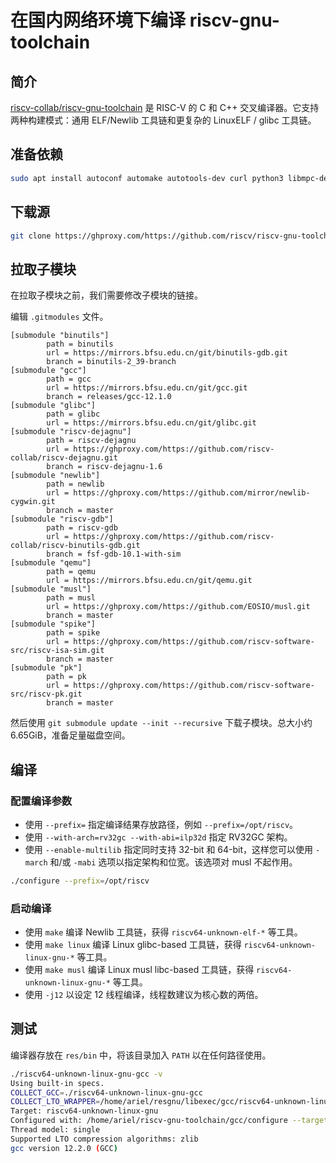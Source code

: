 # 在国内网络环境下编译 riscv-gnu-toolchain

## 简介

[riscv-collab/riscv-gnu-toolchain](https://github.com/riscv-collab/riscv-gnu-toolchain) 是 RISC-V 的 C 和 C++ 交叉编译器。它支持两种构建模式：通用 ELF/Newlib 工具链和更复杂的 LinuxELF / glibc 工具链。

## 准备依赖

```bash
sudo apt install autoconf automake autotools-dev curl python3 libmpc-dev libmpfr-dev libgmp-dev gawk build-essential bison flex texinfo gperf libtool patchutils bc zlib1g-dev libexpat-dev
```

## 下载源

```bash
git clone https://ghproxy.com/https://github.com/riscv/riscv-gnu-toolchain
```

## 拉取子模块

在拉取子模块之前，我们需要修改子模块的链接。

编辑 `.gitmodules` 文件。

```text
[submodule "binutils"]
        path = binutils
        url = https://mirrors.bfsu.edu.cn/git/binutils-gdb.git
        branch = binutils-2_39-branch
[submodule "gcc"]
        path = gcc
        url = https://mirrors.bfsu.edu.cn/git/gcc.git
        branch = releases/gcc-12.1.0
[submodule "glibc"]
        path = glibc
        url = https://mirrors.bfsu.edu.cn/git/glibc.git
[submodule "riscv-dejagnu"]
        path = riscv-dejagnu
        url = https://ghproxy.com/https://github.com/riscv-collab/riscv-dejagnu.git
        branch = riscv-dejagnu-1.6
[submodule "newlib"]
        path = newlib
        url = https://ghproxy.com/https://github.com/mirror/newlib-cygwin.git
        branch = master
[submodule "riscv-gdb"]
        path = riscv-gdb
        url = https://ghproxy.com/https://github.com/riscv-collab/riscv-binutils-gdb.git
        branch = fsf-gdb-10.1-with-sim
[submodule "qemu"]
        path = qemu
        url = https://mirrors.bfsu.edu.cn/git/qemu.git
[submodule "musl"]
        path = musl
        url = https://ghproxy.com/https://github.com/EOSIO/musl.git
        branch = master
[submodule "spike"]
        path = spike
        url = https://ghproxy.com/https://github.com/riscv-software-src/riscv-isa-sim.git
        branch = master
[submodule "pk"]
        path = pk
        url = https://ghproxy.com/https://github.com/riscv-software-src/riscv-pk.git
        branch = master
```

然后使用 `git submodule update --init --recursive` 下载子模块。总大小约 6.65GiB，准备足量磁盘空间。

## 编译

### 配置编译参数

- 使用 `--prefix=` 指定编译结果存放路径，例如 `--prefix=/opt/riscv`。
- 使用 `--with-arch=rv32gc --with-abi=ilp32d` 指定 RV32GC 架构。
- 使用 `--enable-multilib` 指定同时支持 32-bit 和 64-bit，这样您可以使用 `-march` 和/或 `-mabi` 选项以指定架构和位宽。该选项对 musl 不起作用。

```bash
./configure --prefix=/opt/riscv
```

### 启动编译

- 使用 `make` 编译 Newlib 工具链，获得 `riscv64-unknown-elf-*` 等工具。
- 使用 `make linux` 编译 Linux glibc-based 工具链，获得 `riscv64-unknown-linux-gnu-*` 等工具。
- 使用 `make musl` 编译 Linux musl libc-based 工具链，获得 `riscv64-unknown-linux-gnu-*` 等工具。
- 使用 `-j12` 以设定 12 线程编译，线程数建议为核心数的两倍。

## 测试

编译器存放在 `res/bin` 中，将该目录加入 `PATH` 以在任何路径使用。

```bash
./riscv64-unknown-linux-gnu-gcc -v
Using built-in specs.
COLLECT_GCC=./riscv64-unknown-linux-gnu-gcc
COLLECT_LTO_WRAPPER=/home/ariel/resgnu/libexec/gcc/riscv64-unknown-linux-gnu/12.2.0/lto-wrapper
Target: riscv64-unknown-linux-gnu
Configured with: /home/ariel/riscv-gnu-toolchain/gcc/configure --target=riscv64-unknown-linux-gnu --prefix=/home/ariel/resgnu --with-sysroot=/home/ariel/resgnu/sysroot --with-newlib --without-headers --disable-shared --disable-threads --with-system-zlib --enable-tls --enable-languages=c --disable-libatomic --disable-libmudflap --disable-libssp --disable-libquadmath --disable-libgomp --disable-nls --disable-bootstrap --src=/home/ariel/riscv-gnu-toolchain/gcc --disable-multilib --with-abi=lp64d --with-arch=rv64imafdc --with-tune=rocket --with-isa-spec=2.2 'CFLAGS_FOR_TARGET=-O2   -mcmodel=medlow' 'CXXFLAGS_FOR_TARGET=-O2   -mcmodel=medlow'
Thread model: single
Supported LTO compression algorithms: zlib
gcc version 12.2.0 (GCC)
```
